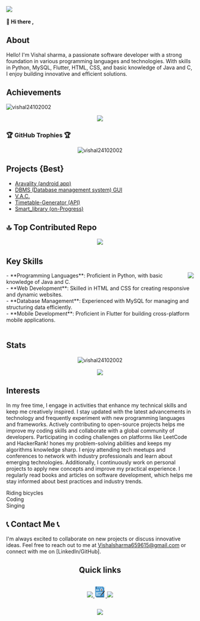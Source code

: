 <img src="image/2000x500px.gif">

<b>👋 Hi there ,</b>
<h2>About</h2>
<p>
  Hello! I'm Vishal sharma, a passionate software developer with a strong foundation in various programming languages and technologies. With skills in Python, MySQL, Flutter, HTML, CSS, and basic knowledge of Java and C, I enjoy building innovative and efficient solutions.
</p>

<h2> Achievements</h2>

<p align="left"> <img src="https://komarev.com/ghpvc/?username=Vishal24102002&label=Profile%20views&color=0e75b6&style=flat" alt="vishal24102002" /> </p>


<p align='center'>
<img src="https://quotes-github-readme.vercel.app/api?type=horizontal&theme=light">
</p>

### 🏆 GitHub Trophies 🏆
<p align="center"><img src="https://github-profile-trophy.vercel.app/?username=vishal24102002&theme=onedark&no-bg=true&margin-w=15&no-frame=true&margin-h=55" alt="vishal24102002" /></p>

<h2>Projects {Best}</h2>
<ul>
  <li>
    <a href="https://github.com/Vishal24102002/Aravality_App/blob/main/README.md">
    Aravality (android app)
    </a>
  </li>
  <li>
    <a href="https://github.com/Vishal24102002/DBMS_GUI/blob/main/README.md">
    DBMS (Database management system) GUI
    </a>
  </li>
  <li>
    <a href="https://github.com/Vishal24102002/V.A.C/blob/main/README.md">
      V.A.C.
    </a>
  </li>
  <li>
    <a href="https://github.com/Vishal24102002/TimeTable_generator_A.I./blob/main/README.md">
      Timetable-Generator (API)
    </a>
  </li>
  <li>
    <a href="https://github.com/Vishal24102002/SmartLib/blob/main/README.md">
      Smart_library (on-Progress)
    </a>
  </li>
</ul>

<h2>🔝 Top Contributed Repo</h2>
<p align="center">
<img src="https://github-contributor-stats.vercel.app/api?username=vishal24102002&limit=5&theme=light&combine_all_yearly_contributions=true">
</p>

<h2>Key Skills</h2>


<img align="right" src="https://skillicons.dev/icons?i=py,flask,mysql,html,css,java,flutter,c&perline=4"/>
- **Programming Languages**: Proficient in Python, with basic knowledge of Java and C.<br>
- **Web Development**: Skilled in HTML and CSS for creating responsive and dynamic websites.<br>
- **Database Management**: Experienced with MySQL for managing and structuring data efficiently.<br>
- **Mobile Development**: Proficient in Flutter for building cross-platform mobile applications.<br>
<br clear="right"/>
  
<!--     <img src="https://github-readme-stats.vercel.app/api/top-langs?username=vishal24102002&show_icons=true&locale=en&layout=compact" alt="Description of image" width="200" /> -->

<h2> Stats</h2>

<p align="center"><img align="center" src="https://github-readme-streak-stats.herokuapp.com/?user=vishal24102002&" alt="vishal24102002" /></p>

<p align="center"><img align="center" src="https://github-readme-activity-graph.vercel.app/graph?username=Vishal24102002&theme=react-dark" width=900px></p>

<h2>Interests</h2>

<p>
In my free time, I engage in activities that enhance my technical skills and keep me creatively inspired. I stay updated with the latest advancements in technology and frequently experiment with new programming languages and frameworks. Actively contributing to open-source projects helps me improve my coding skills and collaborate with a global community of developers. Participating in coding challenges on platforms like LeetCode and HackerRank! hones my problem-solving abilities and keeps my algorithms knowledge sharp. I enjoy attending tech meetups and conferences to network with industry professionals and learn about emerging technologies. Additionally, I continuously work on personal projects to apply new concepts and improve my practical experience. I regularly read books and articles on software development, which helps me stay informed about best practices and industry trends.
</p>

<i class="fas fa-bicycle" style="color: #007bff;"></i> Riding bicycles  
<i class="fas fa-laptop-code" style="color: #28a745;"></i> Coding  
<i class="fas fa-microphone-alt" style="color: #dc3545;"></i> Singing


<h2>📞 Contact Me 📞</h2>

I'm always excited to collaborate on new projects or discuss innovative ideas. Feel free to reach out to me at Vishalsharma659615@gmail.com or connect with me on [LinkedIn/GitHub].

<h2 align="center">Quick links</h2>
<div style="display:flex;flex-direction: column;">
  <p align="center"> 
    <a href="https://www.linkedin.com/in/vishal-sharma-57018323b/">
      <img style="height:30px;" src="https://img.shields.io/badge/LinkedIn-0077B5?style=for-the-badge&logo=linkedin&logoColor=white">
    </a>
    <a href="">
      <img style="height:30px;" src="image/resu.jpeg">
    </a>
    <a href="https://www.hackerrank.com/profile/vishalsharma6591">
      <img style="height:30px;" src="https://img.shields.io/badge/-Hackerrank-2EC866?style=for-the-badge&logo=HackerRank&logoColor=white">
    </a>
  </p>
</div> 


<p align="center" width='100%'>
  <img src="https://capsule-render.vercel.app/api?type=waving&color=gradient&width=100&height=100&section=footer"/>
</p>
